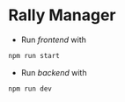 # Rally Manager

- Run *frontend* with
```python
npm run start
```
- Run *backend* with
```python
npm run dev
```
